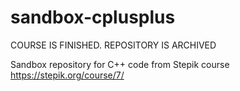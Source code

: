 # sandbox-cplusplus

COURSE IS FINISHED. REPOSITORY IS ARCHIVED

Sandbox repository for C++ code from Stepik course https://stepik.org/course/7/
